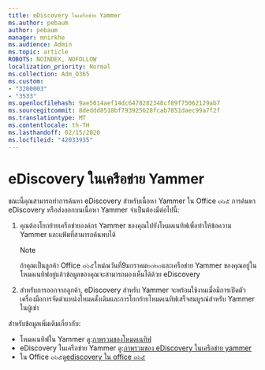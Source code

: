 ```yaml
---
title: eDiscovery ในเครือข่าย Yammer
ms.author: pebaum
author: pebaum
manager: mnirkhe
ms.audience: Admin
ms.topic: article
ROBOTS: NOINDEX, NOFOLLOW
localization_priority: Normal
ms.collection: Adm_O365
ms.custom:
- "3200003"
- "3533"
ms.openlocfilehash: 9ae5014aef14dc6478282348cf89f75062129ab7
ms.sourcegitcommit: 8deddd8518bf793925628fcab7851daec99a7f2f
ms.translationtype: MT
ms.contentlocale: th-TH
ms.lasthandoff: 02/15/2020
ms.locfileid: "42033935"
---
```

# <a name="ediscovery-in-yammer-networks"></a>eDiscovery ในเครือข่าย Yammer

ขณะนี้คุณสามารถทำการค้นหา eDiscovery สำหรับเนื้อหา Yammer ใน Office ๓๖๕  การค้นหา eDiscovery หรือส่งออกบนเนื้อหา Yammer จำเป็นต้องมีต่อไปนี้:

1. คุณต้องโยกย้ายเครือข่ายองค์กร Yammer ของคุณไปยังโหมดเนทิฟเพื่อทำให้ข้อความ Yammer และแฟ้มที่สามารถค้นพบได้

   > [!NOTE] 
   >ถ้าคุณเป็นลูกค้า Office ๓๖๕ใหม่ณวันที่9มกราคม๒๐๒๐และเครือข่าย Yammer ของคุณอยู่ในโหมดเนทิฟอยู่แล้วข้อมูลของคุณจะสามารถมองเห็นได้ด้วย eDiscovery

2. สำหรับการออกจากลูกค้า, eDiscovery สำหรับ Yammer จะพร้อมใช้งานเมื่อมีการเปิดตัวเครื่องมือการจัดตำแหน่งโหมดดั้งเดิมและการโยกย้ายโหมดเนทิฟเสร็จสมบูรณ์สำหรับ Yammer ในผู้เช่า

สำหรับข้อมูลเพิ่มเติมเกี่ยวกับ:

- โหมดเนทิฟใน Yammer ดู:[ภาพรวมของโหมดเนทิฟ](https://docs.microsoft.com/yammer/configure-your-yammer-network/overview-native-mode)
- eDiscovery ในเครือข่าย Yammer ดู:[ภาพรวมของ eDiscovery ในเครือข่าย yammer](https://docs.microsoft.com/en-us/yammer/manage-security-and-compliance/overview-of-ediscovery)
- ใน Office ๓๖๕ดู[ediscovery ใน office ๓๖๕](https://docs.microsoft.com/en-us/microsoft-365/compliance/ediscovery)
